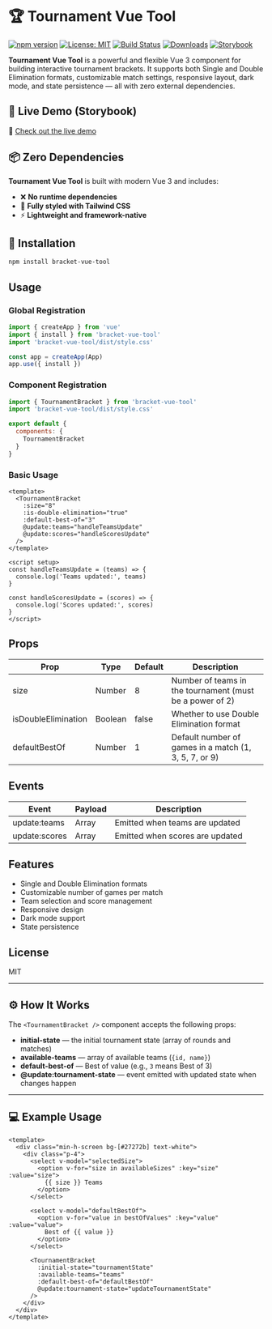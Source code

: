 # 🏆 Tournament Vue Tool

[![npm version](https://img.shields.io/npm/v/bracket-vue-tool.svg?style=flat-square)](https://www.npmjs.com/package/bracket-vue-tool)
[![License: MIT](https://img.shields.io/badge/License-MIT-blue.svg?style=flat-square)](LICENSE)
[![Build Status](https://github.com/krepysh-spec/vue-tournament-bracket/actions/workflows/build.yml/badge.svg?style=flat-square)](https://github.com/krepysh-spec/vue-tournament-bracket/actions)
[![Downloads](https://img.shields.io/npm/dt/bracket-vue-tool.svg?style=flat-square)](https://www.npmjs.com/package/bracket-vue-tool)
[![Storybook](https://img.shields.io/badge/storybook-online-ff4785?style=flat-square&logo=storybook)](https://krepysh-spec.github.io/vue-tournament-bracket)

**Tournament Vue Tool** is a powerful and flexible Vue 3 component for building interactive tournament brackets. It supports both Single and Double Elimination formats, customizable match settings, responsive layout, dark mode, and state persistence — all with zero external dependencies.

## 🔗 Live Demo (Storybook)

🧪 [Check out the live demo](https://krepysh-spec.github.io/vue-tournament-bracket)

## 📦 Zero Dependencies

**Tournament Vue Tool** is built with modern Vue 3 and includes:

- ❌ **No runtime dependencies**
- 🎨 **Fully styled with Tailwind CSS**
- ⚡ **Lightweight and framework-native**

## 🚀 Installation

```bash
npm install bracket-vue-tool
```

## Usage

### Global Registration

```javascript
import { createApp } from 'vue'
import { install } from 'bracket-vue-tool'
import 'bracket-vue-tool/dist/style.css'

const app = createApp(App)
app.use({ install })
```

### Component Registration

```javascript
import { TournamentBracket } from 'bracket-vue-tool'
import 'bracket-vue-tool/dist/style.css'

export default {
  components: {
    TournamentBracket
  }
}
```

### Basic Usage

```vue
<template>
  <TournamentBracket
    :size="8"
    :is-double-elimination="true"
    :default-best-of="3"
    @update:teams="handleTeamsUpdate"
    @update:scores="handleScoresUpdate"
  />
</template>

<script setup>
const handleTeamsUpdate = (teams) => {
  console.log('Teams updated:', teams)
}

const handleScoresUpdate = (scores) => {
  console.log('Scores updated:', scores)
}
</script>
```

## Props

| Prop | Type | Default | Description |
|------|------|---------|-------------|
| size | Number | 8 | Number of teams in the tournament (must be a power of 2) |
| isDoubleElimination | Boolean | false | Whether to use Double Elimination format |
| defaultBestOf | Number | 1 | Default number of games in a match (1, 3, 5, 7, or 9) |

## Events

| Event | Payload | Description |
|-------|---------|-------------|
| update:teams | Array | Emitted when teams are updated |
| update:scores | Array | Emitted when scores are updated |

## Features

- Single and Double Elimination formats
- Customizable number of games per match
- Team selection and score management
- Responsive design
- Dark mode support
- State persistence

## License

MIT

---

## ⚙ How It Works

The `<TournamentBracket />` component accepts the following props:
- **initial-state** — the initial tournament state (array of rounds and matches)
- **available-teams** — array of available teams (`{id, name}`)
- **default-best-of** — Best of value (e.g., `3` means Best of 3)
- **@update:tournament-state** — event emitted with updated state when changes happen

---

## 💻 Example Usage

```vue
<template>
  <div class="min-h-screen bg-[#27272b] text-white">
    <div class="p-4">
      <select v-model="selectedSize">
        <option v-for="size in availableSizes" :key="size" :value="size">
          {{ size }} Teams
        </option>
      </select>

      <select v-model="defaultBestOf">
        <option v-for="value in bestOfValues" :key="value" :value="value">
          Best of {{ value }}
        </option>
      </select>

      <TournamentBracket 
        :initial-state="tournamentState"
        :available-teams="teams"
        :default-best-of="defaultBestOf"
        @update:tournament-state="updateTournamentState"
      />
    </div>
  </div>
</template>